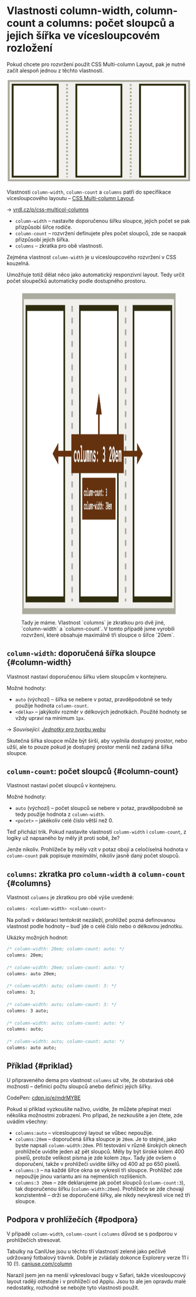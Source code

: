 # Vlastnosti column-width, column-count a columns: počet sloupců a jejich šířka ve vícesloupcovém rozložení

Pokud chcete pro rozvržení použít CSS Multi-column Layout, pak je nutné začít alespoň jednou z těchto vlastností.

<span class="book-index" data-book-index="column-width"></span>
<span class="book-index" data-book-index="column-count"></span>
<span class="book-index" data-book-index="columns"></span>

<div class="connected" markdown="1">

![column-width, column-count a columns](../dist/images/small/vdlayout/css-multicol-columns-scheme.jpg)

<div class="web-only" markdown="1">

Vlastnosti `column-width`, `column-count` a `columns` patří do specifikace vícesloupcového layoutu – [CSS Multi-column Layout](css-multicolumn.md).

</div>

<div class="ebook-only" markdown="1">

→ [vrdl.cz/p/css-multicol-columns](https://www.vzhurudolu.cz/prirucka/css-multicol-columns)

</div>

</div>

- `column-width` – nastavíte doporučenou šířku sloupce, jejich počet se pak přizpůsobí šířce rodiče.
- `column-count` – rozvržení definujete přes počet sloupců, zde se naopak přizpůsobí jejich šířka.
- `columns` – zkratka pro obě vlastnosti.

<div class="web-only" markdown="1">

Zejména vlastnost `column-width` je u vícesloupcového rozvržení v CSS kouzelná.

Umožňuje totiž dělat něco jako automatický responzivní layout. Tedy určit počet sloupečků automaticky podle dostupného prostoru.

</div>

<figure>
<img src="../dist/images/original/vdlayout/css-multicol-columns.jpg" width="1600" height="900" alt="CSS vlastnosti column-width, column-count a columns">
<figcaption markdown="1">
Tady je máme. Vlastnost `columns` je zkratkou pro dvě jiné, `column-width` a `column-count`. V tomto případě jsme vyrobili rozvržení, které obsahuje maximálně tři sloupce o šířce `20em`.
</figcaption>
</figure>

## `column-width`: doporučená šířka sloupce {#column-width}

Vlastnost nastaví doporučenou šířku všem sloupcům v kontejneru.

Možné hodnoty:

- `auto` (výchozí) – šířka se nebere v potaz, pravděpodobně se tedy použije hodnota `column-count`.
- `<délka>` – jakýkoliv rozměr v délkových jednotkách. Použité hodnoty se vždy upraví na minimum `1px`.

<div class="web-only" markdown="1">

→ *Související: [Jednotky pro tvorbu webu](jednotky.md)*

</div>

Skutečná šířka sloupce může být širší, aby vyplnila dostupný prostor, nebo užší, ale to pouze pokud je dostupný prostor menší než zadaná šířka sloupce.

## `column-count`: počet sloupců {#column-count}

Vlastnost nastaví počet sloupců v kontejneru.

Možné hodnoty:

- `auto` (výchozí) – počet sloupců se nebere v potaz, pravděpodobně se tedy použije hodnota z `column-width`.
- `<počet>` – jakékoliv celé číslo větší než 0.

Teď přichází trik. Pokud nastavíte vlastnosti `column-width` i `column-count`, z logiky už napsaného by měly jít proti sobě, že?

Jenže nikoliv. Prohlížeče by měly vzít v potaz obojí a celočíselná hodnota v `column-count` pak popisuje _maximální_, nikoliv jasně daný počet sloupců.

## `columns`: zkratka pro `column-width` a `column-count` {#columns}

Vlastnost `columns` je zkratkou pro obě výše uvedené:

```css
columns: <column-width> <column-count>
```

Na pořadí v deklaraci tentokrát nezáleží, prohlížeč pozná definovanou vlastnost podle hodnoty – buď jde o celé číslo nebo o délkovou jednotku.

Ukázky možných hodnot:

```css
/* column-width: 20em; column-count: auto: */
columns: 20em;

/* column-width: 20em; column-count: auto: */
columns: auto 20em;

/* column-width: auto; column-count: 3: */
columns: 3;

/* column-width: auto; column-count: 3: */
columns: 3 auto;

/* column-width: auto; column-count: auto: */
columns: auto;

/* column-width: auto; column-count: auto: */
columns: auto auto;
```

## Příklad {#priklad}

U připraveného dema pro vlastnost `columns` už víte, že obstarává obě možnosti – definici počtu sloupců anebo definici jejich šířky.

CodePen: [cdpn.io/e/mdrMYBE](https://codepen.io/machal/pen/mdrMYBE?editors=1100)

Pokud si příklad vyzkoušíte naživo, uvidíte, že můžete přepínat mezi několika možnostmi zobrazení. Pro případ, že nezkoušíte a jen čtete, zde uvádím všechny:

- `columns:auto` – vícesloupcový layout se vůbec nepoužije.
- `columns:20em` – doporučená šířka sloupce je `20em`. Je to stejné, jako byste napsali `column-width:20em`. Při testování v různě širokých oknech prohlížeče uvidíte jeden až pět sloupců. Měly by být široké kolem 400 pixelů, protože velikost písma je zde kolem `20px`. Tady jde ovšem o doporučení, takže v prohlížeči uvidíte šířky od 400 až po 650 pixelů.
- `columns:3` – na každé šířce okna se vykreslí tři sloupce. Prohlížeč zde nepoužije jinou variantu ani na nejmenších rozlišeních.
- `columns:3 20em` – zde deklarujeme jak počet sloupců (`column-count:3`), tak doporučenou šířku (`column-width:20em`). Prohlížeče se zde chovají konzistentně – drží se doporučené šířky, ale nikdy nevykreslí více než tři sloupce.

## Podpora v prohlížečích {#podpora}

V případě `column-width`, `column-count` i `columns` důvod se s podporou v prohlížečích stresovat.

Tabulky na CanIUse jsou u těchto tří vlastností zelené jako pečlivě udržovaný fotbalový trávník. Dobře je zvládaly dokonce Explorery verze 11 i 10 (!). [caniuse.com/column](https://caniuse.com/?search=column)

Narazil jsem jen na menší vykreslovací bugy v Safari, takže vícesloupcový layout raději otestujte i v prohlížeči od Applu. Jsou to ale jen opravdu malé nedostatky, rozhodně se nebojte tyto vlastnosti použít.

<!-- AdSnippet -->

